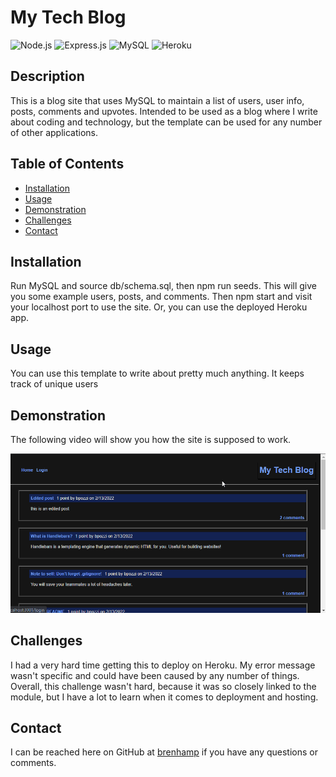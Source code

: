 # My Tech Blog

![Node.js](https://img.shields.io/badge/Node.js-43853D?style=for-the-badge&logo=node.js&logoColor=white)
![Express.js](https://img.shields.io/badge/Express.js-404D59?style=for-the-badge)
![MySQL](https://img.shields.io/badge/MySQL-00000F?style=for-the-badge&logo=mysql&logoColor=white)
![Heroku](https://img.shields.io/badge/Heroku-430098?style=for-the-badge&logo=heroku&logoColor=white)

## Description

This is a blog site that uses MySQL to maintain a list of users, user info, posts, comments and upvotes. Intended to be used as a blog where I write about coding and technology, but the template can be used for any number of other applications.

## Table of Contents

- [Installation](#installation)
- [Usage](#usage)
- [Demonstration](#demonstration)
- [Challenges](#challenges)
- [Contact](#contact)

## Installation

Run MySQL and source db/schema.sql, then npm run seeds. This will give you some example users, posts, and comments. Then npm start and visit your localhost port to use the site. Or, you can use the deployed Heroku app.

## Usage

You can use this template to write about pretty much anything. It keeps track of unique users

## Demonstration

The following video will show you how the site is supposed to work.

![Example video](./assets/tech-blog.gif)

## Challenges

I had a very hard time getting this to deploy on Heroku. My error message wasn't specific and could have been caused by any number of things. Overall, this challenge wasn't hard, because it was so closely linked to the module, but I have a lot to learn when it comes to deployment and hosting.
## Contact

I can be reached here on GitHub at [brenhamp](https://github.com/brenhamp) if you have any questions or comments.
